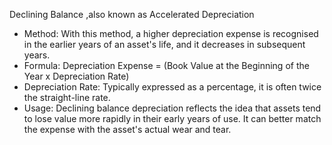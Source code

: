  Declining Balance ,also known as Accelerated Depreciation

- Method: With this method, a higher depreciation expense is recognised in the earlier years of an asset's life, and it decreases in subsequent years.
- Formula: Depreciation Expense = (Book Value at the Beginning of the Year x Depreciation Rate)
- Depreciation Rate: Typically expressed as a percentage, it is often twice the straight-line rate.
- Usage: Declining balance depreciation reflects the idea that assets tend to lose value more rapidly in their early years of use. It can better match the expense with the asset's actual wear and tear.